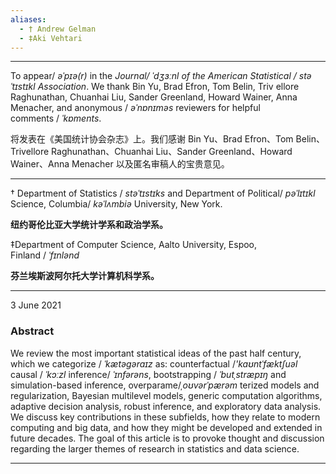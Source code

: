 ```yaml
---
aliases:
  - † Andrew Gelman
  - ‡Aki Vehtari
---
```

---
To appear/ _əˈpɪə(r)_ in the *Journal/ ˈdʒɜːnl of the American Statistical / stəˈtɪstɪkl Association*. We thank Bin Yu, Brad Efron, Tom Belin, Triv ellore Raghunathan, Chuanhai Liu, Sander Greenland, Howard Wainer, Anna Menacher, and anonymous / _əˈnɒnɪməs_ reviewers for helpful comments / _ˈkɒments_.


将发表在《美国统计协会杂志》上。我们感谢 Bin Yu、Brad Efron、Tom Belin、Trivellore Raghunathan、Chuanhai Liu、Sander Greenland、Howard Wainer、Anna Menacher 以及匿名审稿人的宝贵意见。

---
† Department of Statistics / _stəˈtɪstɪks_ and Department of Political/ _pəˈlɪtɪkl_ Science, Columbia/ _kəˈlʌmbiə_ University, New York. 

**纽约哥伦比亚大学统计学系和政治学系。** 

‡Department of Computer Science, Aalto University, Espoo, Finland / _ˈfɪnlənd_

**芬兰埃斯波阿尔托大学计算机科学系。**


---

3 June 2021




### Abstract


We review the most important statistical ideas of the past half century, which we categorize / _ˈkætəɡəraɪz_ as: counterfactual /_'kaʊntˈfæktʃuəl_ causal / _ˈkɔːzl_ inference/ _ˈɪnfərəns_, bootstrapping / _ˈbutˌstræpɪŋ_ and simulation-based inference, overparame/_ˌoʊvərˈpærəm_ terized models and regularization, Bayesian multilevel models, generic computation algorithms, adaptive decision analysis, robust inference, and exploratory data analysis. We discuss key contributions in these subfields, how they relate to modern computing and big data, and how they might be developed and extended in future decades. The goal of this article is to provoke thought and discussion regarding the larger themes of research in statistics and data science.




----







